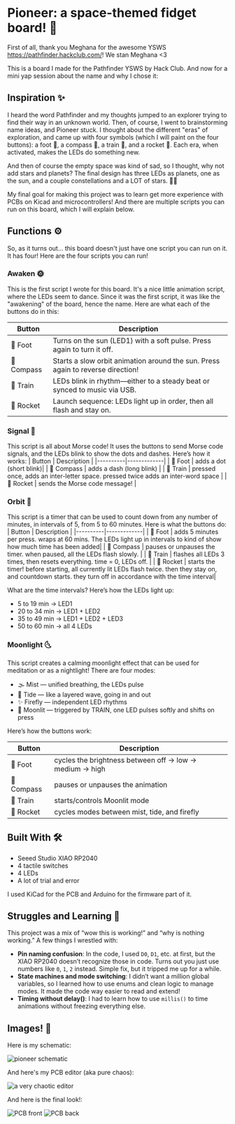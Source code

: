 # Pioneer: a space-themed fidget board! 🚀

First of all, thank you Meghana for the awesome YSWS https://pathfinder.hackclub.com/! We stan Meghana <3

This is a board I made for the Pathfinder YSWS by Hack Club. And now for a mini yap session
about the name and why I chose it:

## Inspiration ✨
I heard the word Pathfinder and my thoughts jumped to an explorer trying to find their way in an unknown world. Then, of course, I went to brainstorming name ideas, and Pioneer stuck. I thought about the different "eras" of exploration, and came up with four symbols (which I will paint on the four buttons): a foot 👣, a compass 🧭, a train 🚂, and a rocket 🚀. Each era, when activated, makes the LEDs do something new.

And then of course the empty space was kind of sad, so I thought, why not add stars and planets? The final design has three LEDs as planets, one as the sun, and a couple constellations and a LOT of stars. 💖✨

My final goal for making this project was to learn get more experience with PCBs on Kicad and microcontrollers! And there are multiple scripts you can run on this board, which I will explain below.

## Functions ⚙️
So, as it turns out... this board doesn't just have one script you can run on it. It has four! Here are the four scripts you can run!

### Awaken 🌞
This is the first script I wrote for this board. It's a nice little animation script, where the LEDs seem to dance. Since it was the first script, it was like the "awakening" of the board, hence the name. Here are what each of the buttons do in this:

| Button     | Description |
|----------|-------------|
| 👣 Foot   | Turns on the sun (LED1) with a soft pulse. Press again to turn it off. |
| 🧭 Compass | Starts a slow orbit animation around the sun. Press again to reverse direction! |
| 🚂 Train  | LEDs blink in rhythm—either to a steady beat or synced to music via USB. |
| 🚀 Rocket | Launch sequence: LEDs light up in order, then all flash and stay on. |

### Signal 📡
This script is all about Morse code! It uses the buttons to send Morse code signals, and the LEDs blink to show the dots and dashes. Here’s how it works:
| Button     | Description |
|----------|-------------|
| 👣 Foot   | adds a dot (short blink)|
| 🧭 Compass | adds a dash (long blink) |
| 🚂 Train  | pressed once, adds an inter-letter space. pressed twice adds an inter-word space |
| 🚀 Rocket | sends the Morse code message! |

### Orbit 🌌
This script is a timer that can be used to count down from any number of minutes, in intervals of 5, from 5 to 60 minutes. Here is what the buttons do:
| Button     | Description |
|----------|-------------|
| 👣 Foot   | adds 5 minutes per press. wraps at 60 mins. The LEDs light up in intervals to kind of show how much time has been added|
| 🧭 Compass | pauses or unpauses the timer. when paused, all the LEDs flash slowly. |
| 🚂 Train  | flashes all LEDs 3 times, then resets everything. time = 0, LEDs off. |
| 🚀 Rocket | starts the timer! before starting, all currently lit LEDs flash twice. then they stay on, and countdown starts. they turn off in accordance with the time interval|

What are the time intervals? Here’s how the LEDs light up:
- 5 to 19 min -> LED1
- 20 to 34 min -> LED1 + LED2
- 35 to 49 min -> LED1 + LED2 + LED3
- 50 to 60 min -> all 4 LEDs

### Moonlight 🌜
This script creates a calming moonlight effect that can be used for meditation or as a nightlight! 
There are four modes:
- 🌫️ Mist — unified breathing, the LEDs pulse
- 🌊 Tide — like a layered wave, going in and out
- ✨ Firefly — independent LED rhythms
- 🌙 Moonlit — triggered by TRAIN, one LED pulses softly and shifts on press

Here’s how the buttons work:

| Button     | Description |
|----------|-------------|
| 👣 Foot   | cycles the brightness between off -> low -> medium -> high  |
| 🧭 Compass | pauses or unpauses the animation |
| 🚂 Train  | starts/controls Moonlit mode |
| 🚀 Rocket | cycles modes between mist, tide, and firefly |

## Built With 🛠️

- Seeed Studio XIAO RP2040
- 4 tactile switches
- 4 LEDs
- A lot of trial and error

I used KiCad for the PCB and Arduino for the firmware part of it.

## Struggles and Learning 🌱

This project was a mix of “wow this is working!” and “why is nothing working.” A few things I wrestled with:

- **Pin naming confusion**: In the code, I used `D0`, `D1`, etc. at first, but the XIAO RP2040 doesn’t recognize those in code. Turns out you just use numbers like `0`, `1`, `2` instead. Simple fix, but it tripped me up for a while.
- **State machines and mode switching**: I didn’t want a million global variables, so I learned how to use enums and clean logic to manage modes. It made the code way easier to read and extend!
- **Timing without delay()**: I had to learn how to use `millis()` to time animations without freezing everything else.

## Images! 📸
Here is my schematic: 

![pioneer schematic](images/schematic.png)

And here's my PCB editor (aka pure chaos):

![a very chaotic editor](images/pcb_editor.png)

And here is the final look!:

![PCB front](images/pcb_front.png)
![PCB back](images/pcb_back.png)